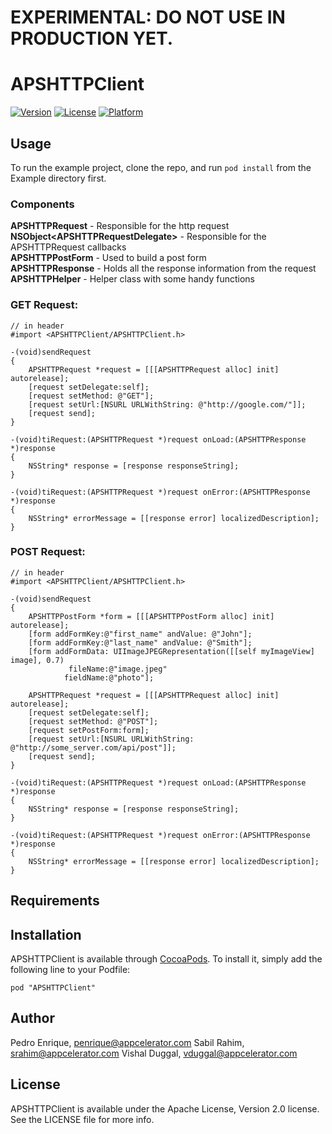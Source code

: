 # **EXPERIMENTAL: DO NOT USE IN PRODUCTION YET.**
# APSHTTPClient

[![Version](https://img.shields.io/cocoapods/v/APSHTTPClient.svg?style=flat)](http://cocoadocs.org/docsets/APSHTTPClient)
[![License](https://img.shields.io/cocoapods/l/APSHTTPClient.svg?style=flat)](http://cocoadocs.org/docsets/APSHTTPClient)
[![Platform](https://img.shields.io/cocoapods/p/APSHTTPClient.svg?style=flat)](http://cocoadocs.org/docsets/APSHTTPClient)

## Usage

To run the example project, clone the repo, and run `pod install` from the Example directory first.

### Components
**APSHTTPRequest** - Responsible for the http request  
**NSObject\<APSHTTPRequestDelegate\>** - Responsible for the APSHTTPRequest callbacks  
**APSHTTPPostForm** - Used to build a post form  
**APSHTTPResponse** - Holds all the response information from the request  
**APSHTTPHelper** - Helper class with some handy functions

### GET Request:

	// in header
	#import <APSHTTPClient/APSHTTPClient.h>

    -(void)sendRequest
    {
        APSHTTPRequest *request = [[[APSHTTPRequest alloc] init] autorelease];
        [request setDelegate:self];
        [request setMethod: @"GET"];
        [request setUrl:[NSURL URLWithString: @"http://google.com/"]];
        [request send];
    }

    -(void)tiRequest:(APSHTTPRequest *)request onLoad:(APSHTTPResponse *)response
    {
        NSString* response = [response responseString];
    }
    
    -(void)tiRequest:(APSHTTPRequest *)request onError:(APSHTTPResponse *)response
    {
        NSString* errorMessage = [[response error] localizedDescription];
    }

### POST Request:

	// in header
	#import <APSHTTPClient/APSHTTPClient.h>

    -(void)sendRequest
    {
        APSHTTPPostForm *form = [[[APSHTTPPostForm alloc] init] autorelease];
        [form addFormKey:@"first_name" andValue: @"John"];
        [form addFormKey:@"last_name" andValue: @"Smith"];
        [form addFormData: UIImageJPEGRepresentation([[self myImageView] image], 0.7)
                 fileName:@"image.jpeg"
                fieldName:@"photo"];
    
        APSHTTPRequest *request = [[[APSHTTPRequest alloc] init] autorelease];
        [request setDelegate:self];
        [request setMethod: @"POST"];
        [request setPostForm:form];
        [request setUrl:[NSURL URLWithString: @"http://some_server.com/api/post"]];
        [request send];
    }

    -(void)tiRequest:(APSHTTPRequest *)request onLoad:(APSHTTPResponse *)response
    {
        NSString* response = [response responseString];
    }
    
    -(void)tiRequest:(APSHTTPRequest *)request onError:(APSHTTPResponse *)response
    {
        NSString* errorMessage = [[response error] localizedDescription];
    }

## Requirements

## Installation

APSHTTPClient is available through [CocoaPods](http://cocoapods.org). To install
it, simply add the following line to your Podfile:

    pod "APSHTTPClient"

## Author

Pedro Enrique, penrique@appcelerator.com
Sabil Rahim, srahim@appcelerator.com
Vishal Duggal, vduggal@appcelerator.com

## License

APSHTTPClient is available under the Apache License, Version 2.0
license. See the LICENSE file for more info.
